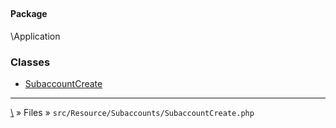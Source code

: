 ## 

#### Package
\Application







### Classes
* [SubaccountCreate](classes/SubaccountCreate)






***
[\\](Home) » Files » `src/Resource/Subaccounts/SubaccountCreate.php`